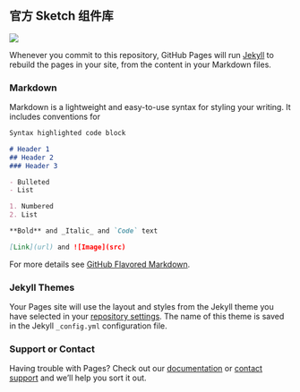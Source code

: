 ## 官方 Sketch 组件库
![][image-1]

Whenever you commit to this repository, GitHub Pages will run [Jekyll][1] to rebuild the pages in your site, from the content in your Markdown files.

### Markdown

Markdown is a lightweight and easy-to-use syntax for styling your writing. It includes conventions for

```markdown
Syntax highlighted code block

# Header 1
## Header 2
### Header 3

- Bulleted
- List

1. Numbered
2. List

**Bold** and _Italic_ and `Code` text

[Link](url) and ![Image](src)
```

For more details see [GitHub Flavored Markdown][2].

### Jekyll Themes

Your Pages site will use the layout and styles from the Jekyll theme you have selected in your [repository settings][3]. The name of this theme is saved in the Jekyll `_config.yml` configuration file.

### Support or Contact

Having trouble with Pages? Check out our [documentation][4] or [contact support][5] and we’ll help you sort it out.

[1]:	https://jekyllrb.com/
[2]:	https://guides.github.com/features/mastering-markdown/
[3]:	https://github.com/hobosans/sketch-library/settings/pages
[4]:	https://docs.github.com/categories/github-pages-basics/
[5]:	https://support.github.com/contact

[image-1]:	file:///Users/hobombp/Work/D%235941_Sketch%20RSS%20%E8%AE%A2%E9%98%85%E6%B5%8B%E8%AF%95/1_Vendor%20%E4%BA%A4%E4%BB%98/Dist/cover/01.png